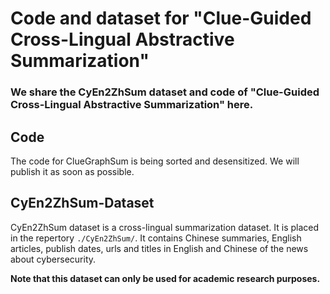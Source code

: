 
# Code and dataset for "Clue-Guided Cross-Lingual Abstractive Summarization"

### We share the CyEn2ZhSum dataset and code of "Clue-Guided Cross-Lingual Abstractive Summarization" here. 

## Code
The code for ClueGraphSum is being sorted and desensitized. We will publish it as soon as possible.

## CyEn2ZhSum-Dataset
CyEn2ZhSum dataset is a cross-lingual summarization dataset. It is placed in the repertory ```./CyEn2ZhSum/```. 
It contains Chinese summaries, English articles,  publish dates, urls and  titles in English and Chinese of the news
about cybersecurity. 

**Note that this dataset can only be used for academic research purposes.**
